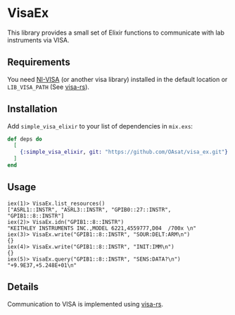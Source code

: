 # VisaEx

This library provides a small set of Elixir functions to communicate with lab instruments via VISA.

## Requirements
You need [NI-VISA](https://www.ni.com/en-us/support/downloads/drivers/download.ni-visa.html#460225) (or another visa library) installed in the default location or `LIB_VISA_PATH` (See [visa-rs](https://github.com/TsuITOAR/visa-rs)).

## Installation

Add `simple_visa_elixir` to your list of dependencies in `mix.exs`:

```elixir
def deps do
  [
    {:simple_visa_elixir, git: "https://github.com/OAsat/visa_ex.git"}
  ]
end
```

## Usage
```
iex(1)> VisaEx.list_resources()
["ASRL1::INSTR", "ASRL3::INSTR", "GPIB0::27::INSTR", "GPIB1::8::INSTR"]
iex(2)> VisaEx.idn("GPIB1::8::INSTR")
"KEITHLEY INSTRUMENTS INC.,MODEL 6221,4559777,D04  /700x \n"
iex(3)> VisaEx.write("GPIB1::8::INSTR", "SOUR:DELT:ARM\n")
{}
iex(4)> VisaEx.write("GPIB1::8::INSTR", "INIT:IMM\n")
{}
iex(5)> VisaEx.query("GPIB1::8::INSTR", "SENS:DATA?\n")
"+9.9E37,+5.248E+01\n"
```

## Details
Communication to VISA is implemented using [visa-rs](https://github.com/TsuITOAR/visa-rs).